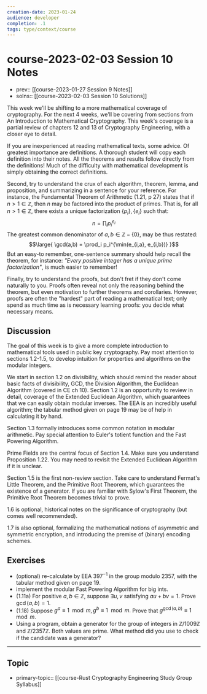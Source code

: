 ```yaml
---
creation-date: 2023-01-24
audience: developer
completion: .1
tags: type/context/course
---
```

# course-2023-02-03 Session 10 Notes
- prev:: [[course-2023-01-27 Session 9 Notes]]
- solns:: [[course-2023-02-03 Session 10 Solutions]]

This week we'll be shifting to a more mathematical coverage of cryptography. For the next 4 weeks, we'll be covering from sections from An Introduction to Mathematical Cryptography. This week's coverage is a partial review of chapters 12 and 13 of Cryptography Engineering, with a closer eye to detail.

If you are inexperienced at reading mathematical texts, some advice. Of greatest importance are definitions. A thorough student will copy each definition into their notes. All the theorems and results follow directly from the definitions! Much of the difficulty with mathematical development is simply obtaining the correct definitions. 

Second, try to understand the crux of each algorithm, theorem, lemma, and proposition, and summarizing in a sentence for your reference. For instance, the Fundamental Theorem of Arithmetic (1.21, p 27) states that if $n>1 \in \mathbb Z$, then $n$ may be factored into the product of primes. That is, for all $n>1\in \mathbb Z$, there exists a unique factorization $\{p_i\}, \{e_i\}$ such that: 
$$n = \prod_i p_i^{e_i}$$
The greatest common denominator of $a,b\in \mathbb{Z} - \{0\}$, may be thus restated:
$$\large{
\gcd(a,b) = \prod_i p_i^{\min(e_{i,a}, e_{i,b})}
}$$
But an easy-to remember, one-sentence summary should help recall the theorem, for instance: *"Every positive integer has a unique prime factorization"*, is much easier to remember!

Finally, try to understand the proofs, but don't fret if they don't come naturally to you. Proofs often reveal not only the reasoning behind the theorem, but even motivation to further theorems and corollaries. However, proofs are often the "hardest" part of reading a mathematical text; only spend as much time as is necessary learning proofs: you decide what necessary means.

## Discussion
The goal of this week is to give a more complete introduction to mathematical tools used in public key cryptography. Pay most attention to sections 1.2-1.5, to develop intuition for properties and algorithms on the modular integers. 

We start in section 1.2 on divisibility, which should remind the reader about basic facts of divisibility, GCD, the Division Algorithm, the Euclidean Algorithm (covered in CE ch 10). Section 1.2 is an opportunity to review in detail, coverage of the Extended Euclidean Algorithm, which guarantees that we can easily obtain modular inverses. The EEA is an incredibly useful algorithm; the tabular method given on page 19 may be of help in calculating it by hand.

Section 1.3 formally introduces some common notation in modular arithmetic. Pay special attention to Euler's totient function and the Fast Powering Algorithm.

Prime Fields are the central focus of Section 1.4. Make sure you understand Proposition 1.22. You may need to revisit the Extended Euclidean Algorithm if it is unclear.

Section 1.5 is the first non-review section. Take care to understand Fermat's Little Theorem, and the Primitive Root Theorem, which guarantees the existence of a generator. If you are familiar with Sylow's First Theorem, the Primitive Root Theorem becomes trivial to prove.

1.6 is optional, historical notes on the significance of cryptography (but comes well recommended). 

1.7 is also optional, formalizing the mathematical notions of asymmetric and symmetric encryption, and introducing the premise of (binary) encoding schemes.

## Exercises
- (optional) re-calculate by EEA $397^{-1}$ in the group modulo $2357$, with the tabular method given on page 19.
- implement the modular Fast Powering Algorithm for big ints.
- (1.11a) For positive $a,b\in \mathbb Z$, suppose $\exists u,v$ satisfying $au+bv=1$. Prove $\gcd(a,b)=1$. 
- (1.18) Suppose $g^a\equiv 1\mod m, g^b\equiv 1 \mod m.$ Prove that $g^{\gcd(a,b)}\equiv 1\mod m$.  
- Using a program, obtain a generator for the group of integers in $\mathbb Z / 1009 \mathbb Z$ and $\mathbb Z / 2357 \mathbb Z$. Both values are prime. What method did you use to check if the candidate was a generator?


---
## Topic
- primary-topic:: [[course-Rust Cryptography Engineering Study Group Syllabus]]
